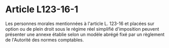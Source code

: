 # Article L123-16-1

Les  personnes morales mentionnées à l'article L. 123-16 et placées sur  option ou de plein droit sous le régime réel simplifié d'imposition  peuvent présenter une annexe établie selon un modèle abrégé fixé par un  règlement de l'Autorité des normes comptables.
